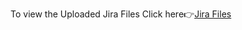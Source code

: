 To view the Uploaded Jira Files Click here👉[Jira Files](https://github.com/IBM-EPBL/IBM-Project-20892-1659766063/blob/main/Design%20%26%20Planning/Project%20Planning%20phase/Jira%20project%20files/Jira%20Files.pdf)
